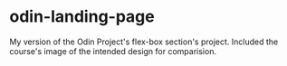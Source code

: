 # odin-landing-page
My version of the Odin Project's flex-box section's project. Included the course's image of the intended design for comparision. 
